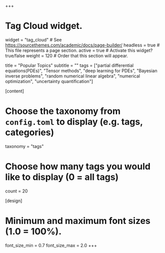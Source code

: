 +++
# Tag Cloud widget.
widget = "tag_cloud"  # See https://sourcethemes.com/academic/docs/page-builder/
headless = true  # This file represents a page section.
active = true  # Activate this widget? true/false
weight = 120  # Order that this section will appear.

title = "Popular Topics"
subtitle = ""
tags = ["partial differential equations(PDEs)", "Tensor methods", "deep learning for PDEs", 
"Bayesian inverse problems", 
"random numerical linear algebra", 
"numerical optimization", 
"uncertainty quantification"]

[content]
  # Choose the taxonomy from `config.toml` to display (e.g. tags, categories)
  taxonomy = "tags"

  
  # Choose how many tags you would like to display (0 = all tags)
  count = 20

[design]
  # Minimum and maximum font sizes (1.0 = 100%).
  font_size_min = 0.7
  font_size_max = 2.0
+++

